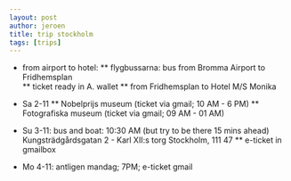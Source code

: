 ```yaml
---
layout: post
author: jeroen
title: trip stockholm
tags: [trips]
---
```


* from airport to hotel:
** flygbussarna: bus from Bromma Airport to Fridhemsplan  
** ticket ready in A. wallet
** from Fridhemsplan to Hotel M/S Monika

* Sa 2-11
** Nobelprijs museum (ticket via gmail; 10 AM - 6 PM)
** Fotografiska museum (ticket via gmail; 09 AM - 01 AM)

* Su 3-11: bus and boat: 10:30 AM (but try to be there 15 mins ahead)
Kungsträdgårdsgatan 2 - Karl XII:s torg
Stockholm, 111 47
** e-ticket in gmailbox

* Mo 4-11: antligen mandag; 7PM; e-ticket gmail
